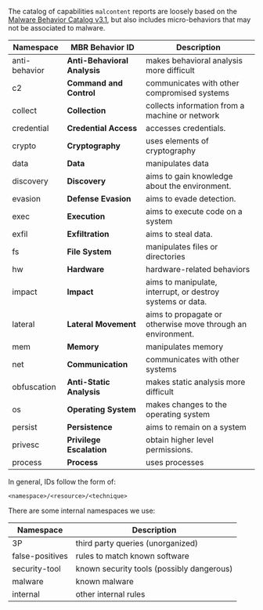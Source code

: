 The catalog of capabilities `malcontent` reports are loosely based on the [Malware Behavior Catalog v3.1](https://github.com/MBCProject/mbc-markdown), but also includes micro-behaviors that may not be associated to malware.

| **Namespace** | **MBR Behavior ID** |**Description**|
|---|---|--|
| anti-behavior | **Anti-Behavioral Analysis** | makes behavioral analysis more difficult |
| c2 | **Command and Control** | communicates with other compromised systems |
| collect | **Collection** | collects information from a machine or network |
| credential | **Credential Access** | accesses credentials. |
| crypto | **Cryptography** | uses elements of cryptography |
| data | **Data** | manipulates data |
| discovery | **Discovery** | aims to gain knowledge about the environment.|
| evasion | **Defense Evasion** | aims to evade detection.|
| exec |  **Execution** | aims to execute code on a system |
| exfil | **Exfiltration** | aims to steal data. |
| fs | **File System** | manipulates files or directories |
| hw | **Hardware** | hardware-related behaviors |
| impact | **Impact** | aims to manipulate, interrupt, or destroy systems or data. |
| lateral | **Lateral Movement** | aims to propagate or otherwise move through an environment. |
| mem | **Memory** | manipulates memory |
| net | **Communication** | communicates with other systems |
| obfuscation | **Anti-Static Analysis** | makes static analysis more difficult |
| os | **Operating System** | makes changes to the operating system |
| persist | **Persistence** | aims to remain on a system  |
| privesc | **Privilege Escalation**| obtain higher level permissions.|
| process | **Process** | uses processes |

In general, IDs follow the form of:

`<namespace>/<resource>/<technique>`

There are some internal namespaces we use:

| **Namespace** |**Description** |
|---|---|
| 3P | third party queries (unorganized) |
| false-positives | rules to match known software |
| security-tool | known security tools (possibly dangerous) |
| malware | known malware |
| internal | other internal rules |
